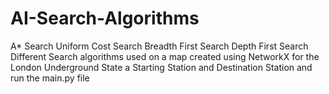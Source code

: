 # AI-Search-Algorithms
A* Search
Uniform Cost Search
Breadth First Search
Depth First Search
Different Search algorithms used on a map created using NetworkX for the London Underground
State a Starting Station and Destination Station and run the main.py file
